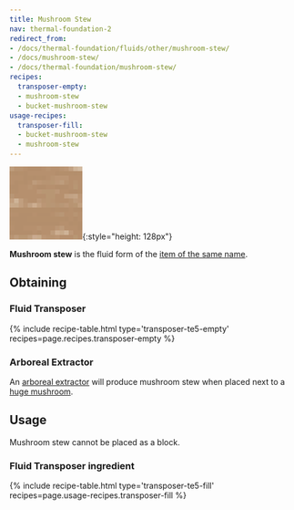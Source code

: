 ```yaml
---
title: Mushroom Stew
nav: thermal-foundation-2
redirect_from:
- /docs/thermal-foundation/fluids/other/mushroom-stew/
- /docs/mushroom-stew/
- /docs/thermal-foundation/mushroom-stew/
recipes:
  transposer-empty:
  - mushroom-stew
  - bucket-mushroom-stew
usage-recipes:
  transposer-fill:
  - bucket-mushroom-stew
  - mushroom-stew
---
```


![Mushroom stew](/assets/images/thermal-foundation-2/mushroom-stew.gif){:style="height: 128px"}


**Mushroom stew** is the fluid form of the [item of the same
name](https://minecraft.gamepedia.com/Mushroom_Stew).


Obtaining
---------

### Fluid Transposer
{% include recipe-table.html type='transposer-te5-empty' recipes=page.recipes.transposer-empty %}

### Arboreal Extractor
An [arboreal extractor](/docs/thermal-expansion-5/arboreal-extractor/) will produce mushroom stew
when placed next to a [huge
mushroom](https://minecraft.gamepedia.com/Huge_mushroom).


Usage
-----

Mushroom stew cannot be placed as a block.

### Fluid Transposer ingredient
{% include recipe-table.html type='transposer-te5-fill' recipes=page.usage-recipes.transposer-fill %}
